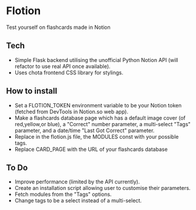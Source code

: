 # Flotion
Test yourself on flashcards made in Notion

## Tech
* Simple Flask backend utilising the unofficial Python Notion API (will refactor to use real API once available).
* Uses chota frontend CSS library for stylings.

## How to install
* Set a FLOTION_TOKEN environment variable to be your Notion token (fetched from DevTools in Notion.so web app).
* Make a flashcards database page which has a default image cover (of red,yellow,or blue), a "Correct" number parameter, a multi-select "Tags" parameter, and a date/time "Last Got Correct" parameter.
* Replace in the flotion.js file, the MODULES const with your possible tags.
* Replace CARD_PAGE with the URL of your flashcards database

## To Do
* Improve performance (limited by the API currently).
* Create an installation script allowing user to customise their parameters.
* Fetch modules from the "Tags" options.
* Change tags to be a select instead of a multi-select.
